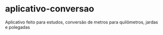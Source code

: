 # aplicativo-conversao
 Aplicativo feito para estudos, conversão de metros para quilômetros, jardas e polegadas

